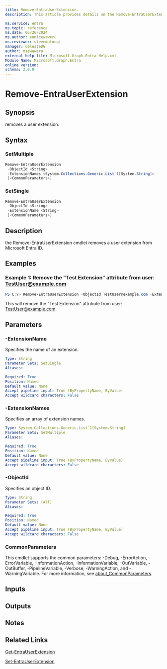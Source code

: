 ```yaml
---
title: Remove-EntraUserExtension.
description: This article provides details on the Remove-EntraUserExtension command.

ms.service: entra
ms.topic: reference
ms.date: 06/26/2024
ms.author: eunicewaweru
ms.reviewer: stevemutungi
manager: CelesteDG
author: msewaweru
external help file: Microsoft.Graph.Entra-Help.xml
Module Name: Microsoft.Graph.Entra
online version:
schema: 2.0.0
---
```


# Remove-EntraUserExtension

## Synopsis
removes a user extension.

## Syntax

### SetMultiple
```powershell
Remove-EntraUserExtension 
 -ObjectId <String> 
 -ExtensionNames <System.Collections.Generic.List`1[System.String]>
 [<CommonParameters>]
```

### SetSingle
```powershell
Remove-EntraUserExtension 
 -ObjectId <String> 
 -ExtensionName <String>
 [<CommonParameters>]
```

## Description
the Remove-EntraUserExtension cmdlet removes a user extension from Microsoft Entra ID.

## Examples

### Example 1: Remove the "Test Extension" attribute from user: TestUser@example.com
```powershell
PS C:\> Remove-EntraUserExtension -ObjectId TestUser@example.com -ExtensionName "Test Extension"
```

This will remove the "Test Extension" attribute from user: TestUser@example.com.

## Parameters

### -ExtensionName
Specifies the name of an extension.

```yaml
Type: String
Parameter Sets: SetSingle
Aliases:

Required: True
Position: Named
Default value: None
Accept pipeline input: True (ByPropertyName, ByValue)
Accept wildcard characters: False
```

### -ExtensionNames
Specifies an array of extension names.

```yaml
Type: System.Collections.Generic.List`1[System.String]
Parameter Sets: SetMultiple
Aliases:

Required: True
Position: Named
Default value: None
Accept pipeline input: True (ByPropertyName, ByValue)
Accept wildcard characters: False
```

### -ObjectId
Specifies an object ID.

```yaml
Type: String
Parameter Sets: (All)
Aliases:

Required: True
Position: Named
Default value: None
Accept pipeline input: True (ByPropertyName, ByValue)
Accept wildcard characters: False
```

### CommonParameters
This cmdlet supports the common parameters: -Debug, -ErrorAction, -ErrorVariable, -InformationAction, -InformationVariable, -OutVariable, -OutBuffer, -PipelineVariable, -Verbose, -WarningAction, and -WarningVariable. For more information, see [about_CommonParameters](https://go.microsoft.com/fwlink/?LinkID=113216).

## Inputs

## Outputs

## Notes

## Related Links

[Get-EntraUserExtension](Get-EntraUserExtension.md)

[Set-EntraUserExtension](Set-EntraUserExtension.md)

